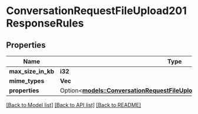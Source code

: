 # ConversationRequestFileUpload201ResponseRules

## Properties

Name | Type | Description | Notes
------------ | ------------- | ------------- | -------------
**max_size_in_kb** | **i32** |  | 
**mime_types** | **Vec<String>** |  | 
**properties** | Option<[**models::ConversationRequestFileUpload201ResponseRulesProperties**](conversation_request_file_upload_201_response_rules_properties.md)> |  | [optional]

[[Back to Model list]](../README.md#documentation-for-models) [[Back to API list]](../README.md#documentation-for-api-endpoints) [[Back to README]](../README.md)



